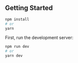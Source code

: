 ## Getting Started

```bash
npm install
# or
yarn
```

First, run the development server:

```bash
npm run dev
# or
yarn dev
```

